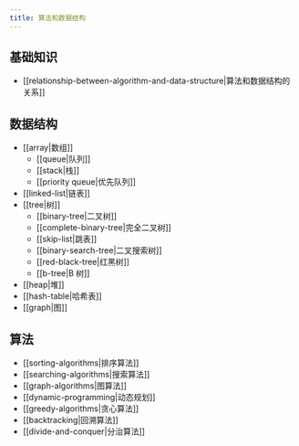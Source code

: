 ```yaml
---
title: 算法和数据结构
---
```


## 基础知识

- [[relationship-between-algorithm-and-data-structure|算法和数据结构的关系]]

## 数据结构

- [[array|数组]]
    - [[queue|队列]]
    - [[stack|栈]]
    - [[priority queue|优先队列]]
- [[linked-list|链表]]
- [[tree|树]]
    - [[binary-tree|二叉树]]
    - [[complete-binary-tree|完全二叉树]]
    - [[skip-list|跳表]]
    - [[binary-search-tree|二叉搜索树]]
    - [[red-black-tree|红黑树]]
    - [[b-tree|B 树]]
- [[heap|堆]]
- [[hash-table|哈希表]]
- [[graph|图]]

## 算法

- [[sorting-algorithms|排序算法]]
- [[searching-algorithms|搜索算法]]
- [[graph-algorithms|图算法]]
- [[dynamic-programming|动态规划]]
- [[greedy-algorithms|贪心算法]]
- [[backtracking|回溯算法]]
- [[divide-and-conquer|分治算法]]
